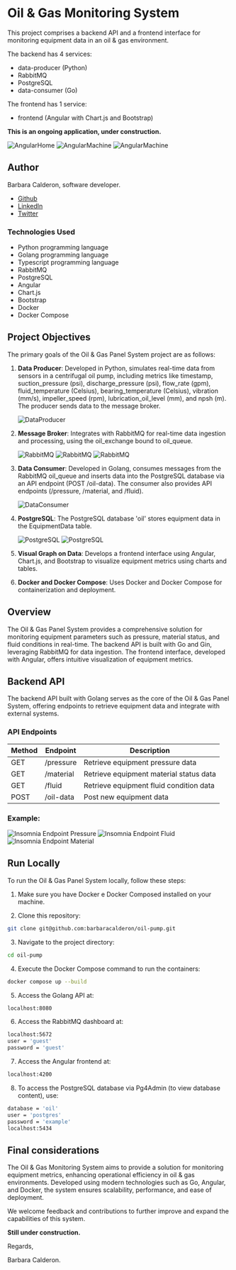 # Oil & Gas Monitoring System

This project comprises a backend API and a frontend interface for monitoring equipment data in an oil & gas environment. 

The backend has 4 services: 

- data-producer (Python)
- RabbitMQ
- PostgreSQL
- data-consumer (Go) 

The frontend has 1 service:
- frontend (Angular with Chart.js and Bootstrap)

**This is an ongoing application, under construction.**

![AngularHome](assets/landing-page.png)
![AngularMachine](assets/data01.png)
![AngularMachine](assets/data02.png)


## Author

Barbara Calderon, software developer.

- [Github](https://www.github.com/barbaracalderon)
- [LinkedIn](https://www.linkedin.com/in/barbaracalderondev)
- [Twitter](https://www.x.com/bederoni)

### Technologies Used

- Python programming language
- Golang programming language
- Typescript programming language
- RabbitMQ
- PostgreSQL
- Angular
- Chart.js
- Bootstrap
- Docker
- Docker Compose

## Project Objectives

The primary goals of the Oil & Gas Panel System project are as follows:

1. **Data Producer**: Developed in Python, simulates real-time data from sensors in a centrifugal oil pump, including metrics like timestamp, suction_pressure (psi), discharge_pressure (psi), flow_rate (gpm), fluid_temperature (Celsius), bearing_temperature (Celsius), vibration (mm/s), impeller_speed (rpm), lubrication_oil_level (mm), and npsh (m). The producer sends data to the message broker.

   ![DataProducer](assets/docker-data-producer.png)

2. **Message Broker**: Integrates with RabbitMQ for real-time data ingestion and processing, using the oil_exchange bound to oil_queue.

   ![RabbitMQ](assets/oil_exchange.png)
   ![RabbitMQ](assets/oil_queue.png)
   ![RabbitMQ](assets/docker-rabbitmq.png)

3. **Data Consumer**: Developed in Golang, consumes messages from the RabbitMQ oil_queue and inserts data into the PostgreSQL database via an API endpoint (POST /oil-data). The consumer also provides API endpoints (/pressure, /material, and /fluid).

   ![DataConsumer](assets/docker-data-consumer.png)

4. **PostgreSQL**: The PostgreSQL database 'oil' stores equipment data in the EquipmentData table.

   ![PostgreSQL](assets/postgresql.png)
   ![PostgreSQL](assets/docker-postgres.png)

5. **Visual Graph on Data**: Develops a frontend interface using Angular, Chart.js, and Bootstrap to visualize equipment metrics using charts and tables.

6. **Docker and Docker Compose**: Uses Docker and Docker Compose for containerization and deployment.

## Overview

The Oil & Gas Panel System provides a comprehensive solution for monitoring equipment parameters such as pressure, material status, and fluid conditions in real-time. The backend API is built with Go and Gin, leveraging RabbitMQ for data ingestion. The frontend interface, developed with Angular, offers intuitive visualization of equipment metrics.

## Backend API

The backend API built with Golang serves as the core of the Oil & Gas Panel System, offering endpoints to retrieve equipment data and integrate with external systems.

### API Endpoints

| Method | Endpoint          | Description                                    |
|--------|-------------------|------------------------------------------------|
| GET    | /pressure         | Retrieve equipment pressure data                |
| GET    | /material         | Retrieve equipment material status data         |
| GET    | /fluid            | Retrieve equipment fluid condition data         |
| POST   | /oil-data         | Post new equipment data                        |

### Example:

![Insomnia Endpoint Pressure](assets/pressure.png)
![Insomnia Endpoint Fluid](assets/material.png)
![Insomnia Endpoint Material](assets/fluid.png)

## Run Locally

To run the Oil & Gas Panel System locally, follow these steps:

1. Make sure you have Docker e Docker Composed installed on your machine.

2. Clone this repository:

```bash
git clone git@github.com:barbaracalderon/oil-pump.git
```

3. Navigate to the project directory:

```bash
cd oil-pump
```

4. Execute the Docker Compose command to run the containers:

```bash
docker compose up --build
```

5. Access the Golang API at:

```bash
localhost:8080
```

6. Access the RabbitMQ dashboard at:

```bash
localhost:5672
user = 'guest'
password = 'guest'
```

7. Access the Angular frontend at:

```bash
localhost:4200
```

8. To access the PostgreSQL database via Pg4Admin (to view database content), use:

```bash
database = 'oil'
user = 'postgres'
password = 'example'
localhost:5434
```

## Final considerations

The Oil & Gas Monitoring System aims to provide a solution for monitoring equipment metrics, enhancing operational efficiency in oil & gas environments. Developed using modern technologies such as Go, Angular, and Docker, the system ensures scalability, performance, and ease of deployment.

We welcome feedback and contributions to further improve and expand the capabilities of this system.

**Still under construction.**

Regards,

Barbara Calderon.